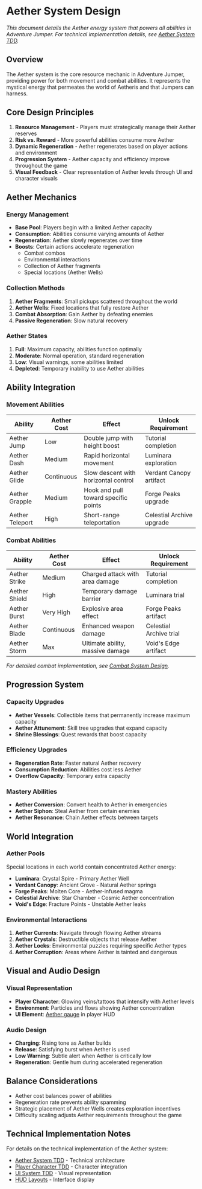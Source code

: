 # Aether System Design

*This document details the Aether energy system that powers all abilities in Adventure Jumper. For technical implementation details, see [Aether System TDD](../../02_Technical_Design/TDD/AetherSystem.TDD.md).*

## Overview

The Aether system is the core resource mechanic in Adventure Jumper, providing power for both movement and combat abilities. It represents the mystical energy that permeates the world of Aetheris and that Jumpers can harness.

## Core Design Principles

1. **Resource Management** - Players must strategically manage their Aether reserves
2. **Risk vs. Reward** - More powerful abilities consume more Aether
3. **Dynamic Regeneration** - Aether regenerates based on player actions and environment
4. **Progression System** - Aether capacity and efficiency improve throughout the game
5. **Visual Feedback** - Clear representation of Aether levels through UI and character visuals

## Aether Mechanics

### Energy Management

- **Base Pool**: Players begin with a limited Aether capacity
- **Consumption**: Abilities consume varying amounts of Aether
- **Regeneration**: Aether slowly regenerates over time
- **Boosts**: Certain actions accelerate regeneration
  - Combat combos
  - Environmental interactions
  - Collection of Aether fragments
  - Special locations (Aether Wells)

### Collection Methods

1. **Aether Fragments**: Small pickups scattered throughout the world
2. **Aether Wells**: Fixed locations that fully restore Aether
3. **Combat Absorption**: Gain Aether by defeating enemies
4. **Passive Regeneration**: Slow natural recovery

### Aether States

1. **Full**: Maximum capacity, abilities function optimally
2. **Moderate**: Normal operation, standard regeneration
3. **Low**: Visual warnings, some abilities limited
4. **Depleted**: Temporary inability to use Aether abilities

## Ability Integration

### Movement Abilities

| Ability | Aether Cost | Effect | Unlock Requirement |
|---------|-------------|--------|-------------------|
| Aether Jump | Low | Double jump with height boost | Tutorial completion |
| Aether Dash | Medium | Rapid horizontal movement | Luminara exploration |
| Aether Glide | Continuous | Slow descent with horizontal control | Verdant Canopy artifact |
| Aether Grapple | Medium | Hook and pull toward specific points | Forge Peaks upgrade |
| Aether Teleport | High | Short-range teleportation | Celestial Archive upgrade |

### Combat Abilities

| Ability | Aether Cost | Effect | Unlock Requirement |
|---------|-------------|--------|-------------------|
| Aether Strike | Medium | Charged attack with area damage | Tutorial completion |
| Aether Shield | High | Temporary damage barrier | Luminara trial |
| Aether Burst | Very High | Explosive area effect | Forge Peaks artifact |
| Aether Blade | Continuous | Enhanced weapon damage | Celestial Archive trial |
| Aether Storm | Max | Ultimate ability, massive damage | Void's Edge artifact |

*For detailed combat implementation, see [Combat System Design](CombatSystem_Design.md).*

## Progression System

### Capacity Upgrades

- **Aether Vessels**: Collectible items that permanently increase maximum capacity
- **Aether Attunement**: Skill tree upgrades that expand capacity
- **Shrine Blessings**: Quest rewards that boost capacity

### Efficiency Upgrades

- **Regeneration Rate**: Faster natural Aether recovery
- **Consumption Reduction**: Abilities cost less Aether
- **Overflow Capacity**: Temporary extra capacity

### Mastery Abilities

- **Aether Conversion**: Convert health to Aether in emergencies
- **Aether Siphon**: Steal Aether from certain enemies
- **Aether Resonance**: Chain Aether effects between targets

## World Integration

### Aether Pools

Special locations in each world contain concentrated Aether energy:

- **Luminara**: Crystal Spire - Primary Aether Well
- **Verdant Canopy**: Ancient Grove - Natural Aether springs
- **Forge Peaks**: Molten Core - Aether-infused magma
- **Celestial Archive**: Star Chamber - Cosmic Aether concentration
- **Void's Edge**: Fracture Points - Unstable Aether leaks

### Environmental Interactions

1. **Aether Currents**: Navigate through flowing Aether streams
2. **Aether Crystals**: Destructible objects that release Aether
3. **Aether Locks**: Environmental puzzles requiring specific Aether types
4. **Aether Corruption**: Areas where Aether is tainted and dangerous

## Visual and Audio Design

### Visual Representation

- **Player Character**: Glowing veins/tattoos that intensify with Aether levels
- **Environment**: Particles and flows showing Aether concentration
- **UI Element**: [Aether gauge](../UI_UX_Design/HUD_Layouts.md#aether-energy) in player HUD

### Audio Design

- **Charging**: Rising tone as Aether builds
- **Release**: Satisfying burst when Aether is used
- **Low Warning**: Subtle alert when Aether is critically low
- **Regeneration**: Gentle hum during accelerated regeneration

## Balance Considerations

- Aether cost balances power of abilities
- Regeneration rate prevents ability spamming
- Strategic placement of Aether Wells creates exploration incentives
- Difficulty scaling adjusts Aether requirements throughout the game

## Technical Implementation Notes

For details on the technical implementation of the Aether system:

- [Aether System TDD](../../02_Technical_Design/TDD/AetherSystem.TDD.md) - Technical architecture
- [Player Character TDD](../../02_Technical_Design/TDD/PlayerCharacter.TDD.md) - Character integration
- [UI System TDD](../../02_Technical_Design/TDD/UISystem.TDD.md) - Visual representation
- [HUD Layouts](../UI_UX_Design/HUD_Layouts.md) - Interface display
